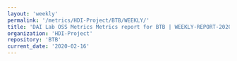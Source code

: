 ```yaml
---
layout: 'weekly'
permalink: '/metrics/HDI-Project/BTB/WEEKLY/'
title: 'DAI Lab OSS Metrics Metrics report for BTB | WEEKLY-REPORT-2020-02-16'
organization: 'HDI-Project'
repository: 'BTB'
current_date: '2020-02-16'
---
```

